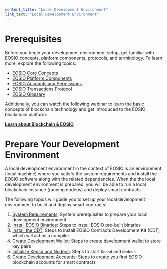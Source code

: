 ```yaml
---
content_title: "Local Development Environment"
link_text: "Local Development Environment"
---
```


# Prerequisites 

Before you begin your development environment setup, get familiar with EOSIO concepts, platform components, protocols, and terminology. To learn more, explore the following topics:

* [EOSIO Core Concepts]()
* [EOSIO Platform Components]()
* [EOSIO Accounts and Permissions]()
* [EOSIO Transactions Protocol]()
* [EOSIO Glossary]()

Additionally, you can watch the following webinar to learn the basic concepts of blockchain technology and get introduced to the EOSIO blockchain platform:

[**Learn about Blockchain & EOSIO**](https://eos.io/webinars/learn-about-blockchain-eosio/)


# Prepare Your Development Environment

A local development environment in the context of EOSIO is an environment (local machine) where you satisfy the system requirements and install the EOSIO software along with the related dependencies. When the the local development environment is prepared, you will be able to run a local blockchain instance (running nodeos) and deploy smart contracts.

The following topics will guide you to set up your local development environment to build and deploy smart contracts:

1. [System Requirements](05_system_requirements.md): System prerequisites to prepare your local development environment
2. [Install EOSIO Binaries](10_installing-eosio-binaries.md): Steps to install EOSIO pre-built binaries
3. [Install the CDT](20_installing-eosiocdt.md): Steps to install EOSIO Contracts Development Kit (CDT) which will act as a compiler
4. [Create Development Wallet](30_development-wallet.md): Steps to create development wallet to store key pairs 
5. [Initialize Keosd and Nodeos](40_start-nodeos-keosd.md): Steps to start `Keosd` and `Nodeos` 
6. [Create Development Accounts](50_create-dev-accounts.md): Steps to create you first EOSIO blockchain accounts for smart contracts
